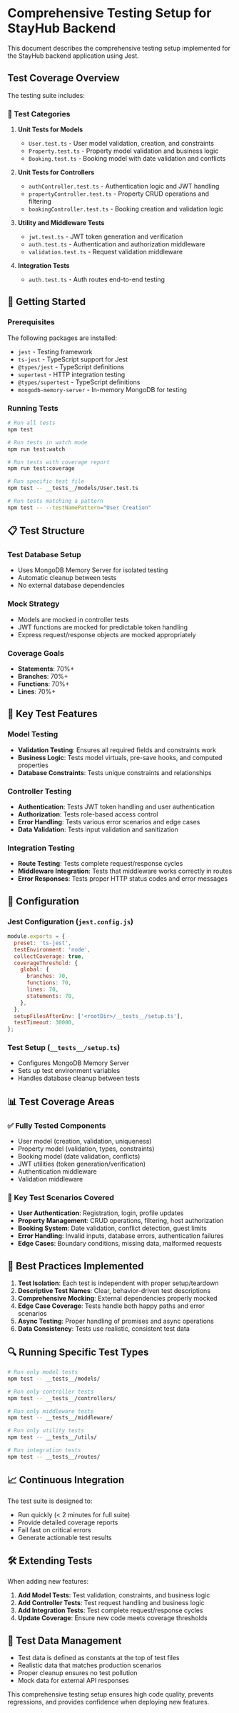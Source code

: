 # Comprehensive Testing Setup for StayHub Backend

This document describes the comprehensive testing setup implemented for the StayHub backend application using Jest.

## Test Coverage Overview

The testing suite includes:

### 🧪 Test Categories

1. **Unit Tests for Models**
   - `User.test.ts` - User model validation, creation, and constraints
   - `Property.test.ts` - Property model validation and business logic
   - `Booking.test.ts` - Booking model with date validation and conflicts

2. **Unit Tests for Controllers**
   - `authController.test.ts` - Authentication logic and JWT handling
   - `propertyController.test.ts` - Property CRUD operations and filtering
   - `bookingController.test.ts` - Booking creation and validation logic

3. **Utility and Middleware Tests**
   - `jwt.test.ts` - JWT token generation and verification
   - `auth.test.ts` - Authentication and authorization middleware
   - `validation.test.ts` - Request validation middleware

4. **Integration Tests**
   - `auth.test.ts` - Auth routes end-to-end testing

## 🚀 Getting Started

### Prerequisites

The following packages are installed:
- `jest` - Testing framework
- `ts-jest` - TypeScript support for Jest
- `@types/jest` - TypeScript definitions
- `supertest` - HTTP integration testing
- `@types/supertest` - TypeScript definitions
- `mongodb-memory-server` - In-memory MongoDB for testing

### Running Tests

```bash
# Run all tests
npm test

# Run tests in watch mode
npm run test:watch

# Run tests with coverage report
npm run test:coverage

# Run specific test file
npm test -- __tests__/models/User.test.ts

# Run tests matching a pattern
npm test -- --testNamePattern="User Creation"
```

## 📋 Test Structure

### Test Database Setup
- Uses MongoDB Memory Server for isolated testing
- Automatic cleanup between tests
- No external database dependencies

### Mock Strategy
- Models are mocked in controller tests
- JWT functions are mocked for predictable token handling
- Express request/response objects are mocked appropriately

### Coverage Goals
- **Statements**: 70%+
- **Branches**: 70%+
- **Functions**: 70%+
- **Lines**: 70%+

## 🧬 Key Test Features

### Model Testing
- **Validation Testing**: Ensures all required fields and constraints work
- **Business Logic**: Tests model virtuals, pre-save hooks, and computed properties
- **Database Constraints**: Tests unique constraints and relationships

### Controller Testing
- **Authentication**: Tests JWT token handling and user authentication
- **Authorization**: Tests role-based access control
- **Error Handling**: Tests various error scenarios and edge cases
- **Data Validation**: Tests input validation and sanitization

### Integration Testing
- **Route Testing**: Tests complete request/response cycles
- **Middleware Integration**: Tests that middleware works correctly in routes
- **Error Responses**: Tests proper HTTP status codes and error messages

## 🔧 Configuration

### Jest Configuration (`jest.config.js`)
```javascript
module.exports = {
  preset: 'ts-jest',
  testEnvironment: 'node',
  collectCoverage: true,
  coverageThreshold: {
    global: {
      branches: 70,
      functions: 70,
      lines: 70,
      statements: 70,
    },
  },
  setupFilesAfterEnv: ['<rootDir>/__tests__/setup.ts'],
  testTimeout: 30000,
};
```

### Test Setup (`__tests__/setup.ts`)
- Configures MongoDB Memory Server
- Sets up test environment variables
- Handles database cleanup between tests

## 📊 Test Coverage Areas

### ✅ Fully Tested Components
- User model (creation, validation, uniqueness)
- Property model (validation, types, constraints)
- Booking model (date validation, conflicts)
- JWT utilities (token generation/verification)
- Authentication middleware
- Validation middleware

### 🔄 Key Test Scenarios Covered
- **User Authentication**: Registration, login, profile updates
- **Property Management**: CRUD operations, filtering, host authorization
- **Booking System**: Date validation, conflict detection, guest limits
- **Error Handling**: Invalid inputs, database errors, authentication failures
- **Edge Cases**: Boundary conditions, missing data, malformed requests

## 🎯 Best Practices Implemented

1. **Test Isolation**: Each test is independent with proper setup/teardown
2. **Descriptive Test Names**: Clear, behavior-driven test descriptions
3. **Comprehensive Mocking**: External dependencies properly mocked
4. **Edge Case Coverage**: Tests handle both happy paths and error scenarios
5. **Async Testing**: Proper handling of promises and async operations
6. **Data Consistency**: Tests use realistic, consistent test data

## 🔍 Running Specific Test Types

```bash
# Run only model tests
npm test -- __tests__/models/

# Run only controller tests  
npm test -- __tests__/controllers/

# Run only middleware tests
npm test -- __tests__/middleware/

# Run only utility tests
npm test -- __tests__/utils/

# Run integration tests
npm test -- __tests__/routes/
```

## 📈 Continuous Integration

The test suite is designed to:
- Run quickly (< 2 minutes for full suite)
- Provide detailed coverage reports
- Fail fast on critical errors
- Generate actionable test results

## 🛠️ Extending Tests

When adding new features:

1. **Add Model Tests**: Test validation, constraints, and business logic
2. **Add Controller Tests**: Test request handling and business logic
3. **Add Integration Tests**: Test complete request/response cycles
4. **Update Coverage**: Ensure new code meets coverage thresholds

## 📝 Test Data Management

- Test data is defined as constants at the top of test files
- Realistic data that matches production scenarios
- Proper cleanup ensures no test pollution
- Mock data for external API responses

This comprehensive testing setup ensures high code quality, prevents regressions, and provides confidence when deploying new features.